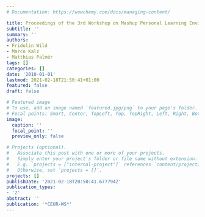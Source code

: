 ```yaml
---
# Documentation: https://wowchemy.com/docs/managing-content/

title: Proceedings of the 3rd Workshop on Mashup Personal Learning Environments
subtitle: ''
summary: ''
authors:
- Fridolin Wild
- Marco Kalz
- Matthias Palmér
tags: []
categories: []
date: '2010-01-01'
lastmod: 2021-02-18T21:50:41+01:00
featured: false
draft: false

# Featured image
# To use, add an image named `featured.jpg/png` to your page's folder.
# Focal points: Smart, Center, TopLeft, Top, TopRight, Left, Right, BottomLeft, Bottom, BottomRight.
image:
  caption: ''
  focal_point: ''
  preview_only: false

# Projects (optional).
#   Associate this post with one or more of your projects.
#   Simply enter your project's folder or file name without extension.
#   E.g. `projects = ["internal-project"]` references `content/project/deep-learning/index.md`.
#   Otherwise, set `projects = []`.
projects: []
publishDate: '2021-02-18T20:50:41.677794Z'
publication_types:
- '2'
abstract: ''
publication: '*CEUR-WS*'
---
```

